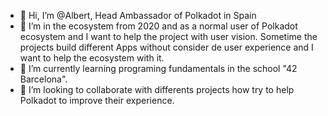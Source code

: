 - 👋 Hi, I’m @Albert, Head Ambassador of Polkadot in Spain
- 👀 I’m in the ecosystem from 2020 and as a normal user of Polkadot ecosystem and I want to help the project with user vision. Sometime the projects build different Apps without consider de user experience and I want to help the ecosystem with it. 
- 🌱 I’m currently learning programing fundamentals in the school "42 Barcelona".
- 💞️ I’m looking to collaborate with differents projects how try to help Polkadot to improve their experience.


<!---
Albertpolkadot/Albertpolkadot is a ✨ special ✨ repository because its `README.md` (this file) appears on your GitHub profile.
You can click the Preview link to take a look at your changes.
--->
